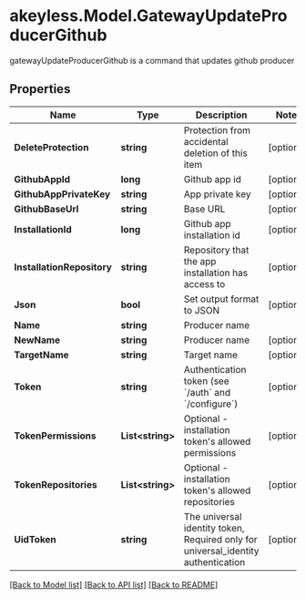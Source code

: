 # akeyless.Model.GatewayUpdateProducerGithub
gatewayUpdateProducerGithub is a command that updates github producer

## Properties

Name | Type | Description | Notes
------------ | ------------- | ------------- | -------------
**DeleteProtection** | **string** | Protection from accidental deletion of this item | [optional] 
**GithubAppId** | **long** | Github app id | [optional] 
**GithubAppPrivateKey** | **string** | App private key | [optional] 
**GithubBaseUrl** | **string** | Base URL | [optional] 
**InstallationId** | **long** | Github app installation id | [optional] 
**InstallationRepository** | **string** | Repository that the app installation has access to | [optional] 
**Json** | **bool** | Set output format to JSON | [optional] 
**Name** | **string** | Producer name | 
**NewName** | **string** | Producer name | [optional] 
**TargetName** | **string** | Target name | [optional] 
**Token** | **string** | Authentication token (see &#x60;/auth&#x60; and &#x60;/configure&#x60;) | [optional] 
**TokenPermissions** | **List&lt;string&gt;** | Optional - installation token&#39;s allowed permissions | [optional] 
**TokenRepositories** | **List&lt;string&gt;** | Optional - installation token&#39;s allowed repositories | [optional] 
**UidToken** | **string** | The universal identity token, Required only for universal_identity authentication | [optional] 

[[Back to Model list]](../README.md#documentation-for-models) [[Back to API list]](../README.md#documentation-for-api-endpoints) [[Back to README]](../README.md)

